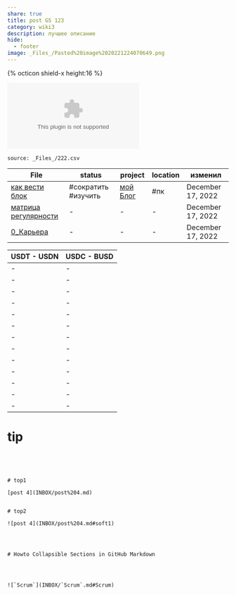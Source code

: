 ```yaml
---
share: true
title: post G5 123
category: wiki3
description: лучшее описание
hide:
  - footer
image: _Files_/Pasted%20image%2020221224070649.png
---
```


{% octicon shield-x height:16 %}

![](../_Files_/222.csv)
```csvtable
source: _Files_/222.csv
```

| File                                                    | status              | project                | location | изменил           |
| ------------------------------------------------------- | ------------------- | ---------------------- | -------- | ----------------- |
| [как вести блок](../../%D0%BA%D0%B0%D0%BA%20%D0%B2%D0%B5%D1%81%D1%82%D0%B8%20%D0%B1%D0%BB%D0%BE%D0%BA.md)                   | #сократить #изучить | [мой Блог](мой%20Блог) | #пк      | December 17, 2022 |
| [матрица регулярности](../../%D0%BC%D0%B0%D1%82%D1%80%D0%B8%D1%86%D0%B0%20%D1%80%D0%B5%D0%B3%D1%83%D0%BB%D1%8F%D1%80%D0%BD%D0%BE%D1%81%D1%82%D0%B8.md) | \-                  | \-                     | \-       | December 17, 2022 |
| [0_Карьера](../../0_%D0%9A%D0%B0%D1%80%D1%8C%D0%B5%D1%80%D0%B0.md)                       | \-                  | \-                     | \-       | December 17, 2022 |




| USDT - USDN | USDC - BUSD |
| ----------- | ----------- |
| \-          | \-          |
| \-          | \-          |
| \-          | \-          |
| \-          | \-          |
| \-          | \-          |
| \-          | \-          |
| \-          | \-          |
| \-          | \-          |
| \-          | \-          |
| \-          | \-          |
| \-          | \-          |
| \-          | \-          |
| \-          | \-          |



# tip

```




# top1

[post 4](INBOX/post%204.md)


# top2

![post 4](INBOX/post%204.md#soft1)




# Howto Collapsible Sections in GitHub Markdown




![`Scrum`](INBOX/`Scrum`.md#Scrum)
